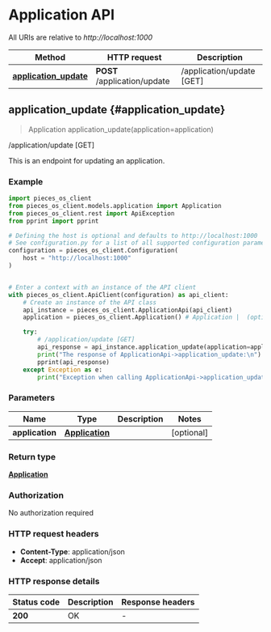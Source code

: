 # Application API

All URIs are relative to *http://localhost:1000*

Method | HTTP request | Description
------------- | ------------- | -------------
[**application_update**](ApplicationApi#application_update) | **POST** /application/update | /application/update [GET]


## **application_update** {#application_update}
> Application application_update(application=application)

/application/update [GET]

This is an endpoint for updating an application.

### Example


```python
import pieces_os_client
from pieces_os_client.models.application import Application
from pieces_os_client.rest import ApiException
from pprint import pprint

# Defining the host is optional and defaults to http://localhost:1000
# See configuration.py for a list of all supported configuration parameters.
configuration = pieces_os_client.Configuration(
    host = "http://localhost:1000"
)


# Enter a context with an instance of the API client
with pieces_os_client.ApiClient(configuration) as api_client:
    # Create an instance of the API class
    api_instance = pieces_os_client.ApplicationApi(api_client)
    application = pieces_os_client.Application() # Application |  (optional)

    try:
        # /application/update [GET]
        api_response = api_instance.application_update(application=application)
        print("The response of ApplicationApi->application_update:\n")
        pprint(api_response)
    except Exception as e:
        print("Exception when calling ApplicationApi->application_update: %s\n" % e)
```



### Parameters


Name | Type | Description  | Notes
------------- | ------------- | ------------- | -------------
 **application** | [**Application**](../models/Application)|  | [optional] 

### Return type

[**Application**](../models/Application)

### Authorization

No authorization required

### HTTP request headers

 - **Content-Type**: application/json
 - **Accept**: application/json

### HTTP response details

| Status code | Description | Response headers |
|-------------|-------------|------------------|
**200** | OK |  -  |



